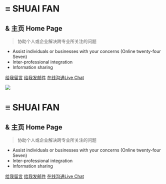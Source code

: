 <!-- _coverpage.md -->



# **≡ SHUAI FAN**
## & 主页 Home Page
> 协助个人或企业解决跨专业所关注的问题

* Assist individuals or businesses with your concerns (Online twenty-four Seven)
* Inter-professional integration
* Information sharing

[给我留言](https://shuaifan.discussion.community/post/%E7%BB%99%E6%88%91%E7%95%99%E8%A8%80-12181635?pid=1330883572#post1330883572)
[给我发邮件](mailto:mail@fanshuai.pp.ua)
[在线沟通Live Chat](https://chat.fanshuai.eu.org)







<!-- Start of 封面背景 -->
<!-- 背景图片 -->


<!-- 背景色 -->









<!--  End of 封面背景 -->

















<!-- _coverpage.md -->

![](https://encrypted-tbn0.gstatic.com/images?q=tbn:ANd9GcT8lEZyYBzqDkDbdnmIEpjn6WQdmQJ-q4AGvsY77GTsB_mac3KisFBfYjEEz4t_Mnx9Ehc&usqp=CAU)

# **≡ SHUAI FAN**
## & 主页 Home Page
> 协助个人或企业解决跨专业所关注的问题

* Assist individuals or businesses with your concerns (Online twenty-four Seven)
* Inter-professional integration
* Information sharing

[给我留言](https://shuaifan.discussion.community/post/%E7%BB%99%E6%88%91%E7%95%99%E8%A8%80-12181635?pid=1330883572#post1330883572)
[给我发邮件](mailto:mail@fanshuai.pp.ua)
[在线沟通Live Chat](https://direct.lc.chat/13357776/)







<!-- Start of 封面背景 -->
<!-- 背景图片 -->


<!-- 背景色 -->









<!--  End of 封面背景 -->

















